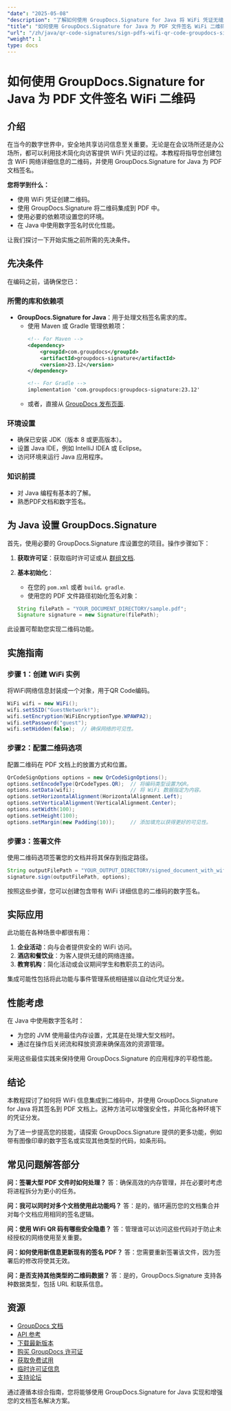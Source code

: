 ```yaml
---
"date": "2025-05-08"
"description": "了解如何使用 GroupDocs.Signature for Java 将 WiFi 凭证无缝集成到使用二维码的 PDF 中。增强文档的安全性和便捷性。"
"title": "如何使用 GroupDocs.Signature for Java 为 PDF 文件签名 WiFi 二维码"
"url": "/zh/java/qr-code-signatures/sign-pdfs-wifi-qr-code-groupdocs-signature-java/"
"weight": 1
type: docs
---
```

# 如何使用 GroupDocs.Signature for Java 为 PDF 文件签名 WiFi 二维码

## 介绍

在当今的数字世界中，安全地共享访问信息至关重要。无论是在会议场所还是办公场所，都可以利用技术简化向访客提供 WiFi 凭证的过程。本教程将指导您创建包含 WiFi 网络详细信息的二维码，并使用 GroupDocs.Signature for Java 为 PDF 文档签名。

**您将学到什么：**
- 使用 WiFi 凭证创建二维码。
- 使用 GroupDocs.Signature 将二维码集成到 PDF 中。
- 使用必要的依赖项设置您的环境。
- 在 Java 中使用数字签名时优化性能。

让我们探讨一下开始实施之前所需的先决条件。

## 先决条件

在编码之前，请确保您已：

### 所需的库和依赖项

- **GroupDocs.Signature for Java**：用于处理文档签名需求的库。
  - 使用 Maven 或 Gradle 管理依赖项：
    ```xml
    <!-- For Maven -->
    <dependency>
        <groupId>com.groupdocs</groupId>
        <artifactId>groupdocs-signature</artifactId>
        <version>23.12</version>
    </dependency>

    <!-- For Gradle -->
    implementation 'com.groupdocs:groupdocs-signature:23.12'
    ```
  - 或者，直接从 [GroupDocs 发布页面](https://releases。groupdocs.com/signature/java/).

### 环境设置

- 确保已安装 JDK（版本 8 或更高版本）。
- 设置 Java IDE，例如 IntelliJ IDEA 或 Eclipse。
- 访问环境来运行 Java 应用程序。

### 知识前提

- 对 Java 编程有基本的了解。
- 熟悉PDF文档和数字签名。

## 为 Java 设置 GroupDocs.Signature

首先，使用必要的 GroupDocs.Signature 库设置您的项目。操作步骤如下：

1. **获取许可证**：获取临时许可证或从 [群组文档](https://purchase。groupdocs.com/).
2. **基本初始化**：
    - 在您的 `pom.xml` 或者 `build。gradle`.
    - 使用您的 PDF 文件路径初始化签名对象：

    ```java
    String filePath = "YOUR_DOCUMENT_DIRECTORY/sample.pdf";
    Signature signature = new Signature(filePath);
    ```

此设置可帮助您实现二维码功能。

## 实施指南

### 步骤 1：创建 WiFi 实例

将WiFi网络信息封装成一个对象，用于QR Code编码。

```java
WiFi wifi = new WiFi();
wifi.setSSID("GuestNetwork!");
wifi.setEncryption(WiFiEncryptionType.WPAWPA2);
wifi.setPassword("guest");
wifi.setHidden(false);  // 确保网络的可见性。
```

### 步骤2：配置二维码选项

配置二维码在 PDF 文档上的放置方式和位置。

```java
QrCodeSignOptions options = new QrCodeSignOptions();
options.setEncodeType(QrCodeTypes.QR);  // 将编码类型设置为QR。
options.setData(wifi);                  // 将 WiFi 数据指定为内容。
options.setHorizontalAlignment(HorizontalAlignment.Left);
options.setVerticalAlignment(VerticalAlignment.Center);
options.setWidth(100);
options.setHeight(100);
options.setMargin(new Padding(10));     // 添加填充以获得更好的可见性。
```

### 步骤3：签署文件

使用二维码选项签署您的文档并将其保存到指定路径。

```java
String outputFilePath = "YOUR_OUTPUT_DIRECTORY/signed_document_with_wifi_qrcode.pdf";
signature.sign(outputFilePath, options);
```

按照这些步骤，您可以创建包含带有 WiFi 详细信息的二维码的数字签名。

## 实际应用

此功能在各种场景中都很有用：
1. **企业活动**：向与会者提供安全的 WiFi 访问。
2. **酒店和餐饮业**：为客人提供无缝的网络连接。
3. **教育机构**：简化活动或会议期间学生和教职员工的访问。

集成可能性包括将此功能与事件管理系统相链接以自动化凭证分发。

## 性能考虑

在 Java 中使用数字签名时：
- 为您的 JVM 使用最佳内存设置，尤其是在处理大型文档时。
- 通过在操作后关闭流和释放资源来确保高效的资源管理。

采用这些最佳实践来保持使用 GroupDocs.Signature 的应用程序的平稳性能。

## 结论

本教程探讨了如何将 WiFi 信息集成到二维码中，并使用 GroupDocs.Signature for Java 将其签名到 PDF 文档上。这种方法可以增强安全性，并简化各种环境下的凭证分发。

为了进一步提高您的技能，请探索 GroupDocs.Signature 提供的更多功能，例如带有图像印章的数字签名或实现其他类型的代码，如条形码。

## 常见问题解答部分

**问：签署大型 PDF 文件时如何处理？**
答：确保高效的内存管理，并在必要时考虑将进程拆分为更小的任务。

**问：我可以同时对多个文档使用此功能吗？**
答：是的，循环遍历您的文档集合并对每个文档应用相同的签名逻辑。

**问：使用 WiFi QR 码有哪些安全隐患？**
答：管理谁可以访问这些代码对于防止未经授权的网络使用至关重要。

**问：如何使用新信息更新现有的签名 PDF？**
答：您需要重新签署该文件，因为签署后的修改将使其无效。

**问：是否支持其他类型的二维码数据？**
答：是的，GroupDocs.Signature 支持各种数据类型，包括 URL 和联系信息。

## 资源

- [GroupDocs 文档](https://docs.groupdocs.com/signature/java/)
- [API 参考](https://reference.groupdocs.com/signature/java/)
- [下载最新版本](https://releases.groupdocs.com/signature/java/)
- [购买 GroupDocs 许可证](https://purchase.groupdocs.com/buy)
- [获取免费试用](https://releases.groupdocs.com/signature/java/)
- [临时许可证信息](https://purchase.groupdocs.com/temporary-license/)
- [支持论坛](https://forum.groupdocs.com/c/signature/)

通过遵循本综合指南，您将能够使用 GroupDocs.Signature for Java 实现和增强您的文档签名解决方案。